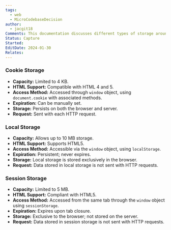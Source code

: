 ```yaml
---
tags:
  - web
  - MicroCodebaseDecision
author:
  - jacgit18
Comments: This documentation discusses different types of storage around browsers.
Status: Capture
Started: 
EditDate: 2024-01-30
Relates:
---
```

### Cookie Storage

- **Capacity:** Limited to 4 KB.
- **HTML Support:** Compatible with HTML 4 and 5.
- **Access Method:** Accessed through `window` object, using `document.cookie` with associated methods.
- **Expiration:** Can be manually set.
- **Storage:** Persists on both the browser and server.
- **Request:** Sent with each HTTP request.

### Local Storage

- **Capacity:** Allows up to 10 MB storage.
- **HTML Support:** Supports HTML5.
- **Access Method:** Accessible via the `window` object, using `localStorage`.
- **Expiration:** Persistent; never expires.
- **Storage:** Local storage is stored exclusively in the browser.
- **Request:** Data stored in local storage is not sent with HTTP requests.

### Session Storage

- **Capacity:** Limited to 5 MB.
- **HTML Support:** Compliant with HTML5.
- **Access Method:** Accessed from the same tab through the `window` object using `sessionStorage`.
- **Expiration:** Expires upon tab closure.
- **Storage:** Exclusive to the browser; not stored on the server.
- **Request:** Data stored in session storage is not sent with HTTP requests.